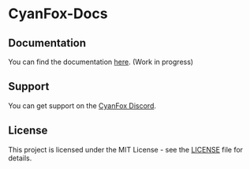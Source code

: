 # CyanFox-Docs

## Documentation
You can find the documentation [here](https://docs.cyanfox.de/docs/cyanfox-docs). (Work in progress)

## Support
You can get support on the [CyanFox Discord](https://discord.cyanfox.de).

## License
This project is licensed under the MIT License - see the [LICENSE](LICENSE) file for details.
